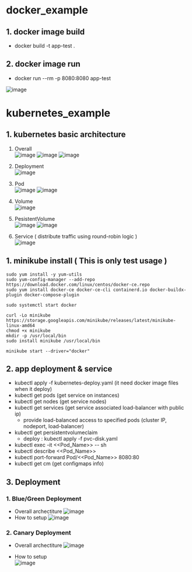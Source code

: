 # docker_example

## 1. docker image build
  - docker build -t app-test .

## 2. docker image run
  - docker run --rm -p 8080:8080 app-test

![image](https://github.com/khkwon01/docker_example/assets/8789421/2faba833-8733-4f99-87b9-4f9563d8e8eb)


# kubernetes_example
## 1. kubernetes basic architecture
1) Overall    
![image](https://github.com/khkwon01/docker_example/assets/8789421/9308c96b-c203-4b3f-99f7-01f96c239908)
![image](https://github.com/khkwon01/docker_example/assets/8789421/8c32f270-3d8e-4099-9357-8e395f77bbc7)
![image](https://github.com/khkwon01/docker_kubernetes/assets/8789421/575390fd-c242-4002-b25c-bff8dfaa9234)
2) Deployment    
![image](https://github.com/khkwon01/docker_example/assets/8789421/c411bbaf-7e48-4444-ae42-abba2411c66d)
3) Pod    
![image](https://github.com/khkwon01/docker_example/assets/8789421/4d7104ab-0ab5-481b-967f-8fd0fcb2f30d)
![image](https://github.com/khkwon01/docker_kubernetes/assets/8789421/2d528bc3-03a7-4389-be83-d8704a6c2fe0)

4) Volume    
![image](https://github.com/khkwon01/docker_kubernetes/assets/8789421/56bd1348-61df-44a7-9a1b-7c32034b26e2)

5) PesistentVolume     
![image](https://github.com/khkwon01/docker_kubernetes/assets/8789421/3e199de6-69da-4c7a-816e-22fd3323e30c)
![image](https://github.com/khkwon01/docker_kubernetes/assets/8789421/907fec7a-2c19-4ca4-a2d1-f3a1ee87a9ee)

6) Service ( distribute traffic using round-robin logic )    
![image](https://github.com/khkwon01/docker_kubernetes/assets/8789421/68ca3593-3668-4639-87db-ddeda64ac29c)


## 1. minikube install ( This is only test usage )
  ```
  sudo yum install -y yum-utils
  sudo yum-config-manager --add-repo https://download.docker.com/linux/centos/docker-ce.repo
  sudo yum install docker-ce docker-ce-cli containerd.io docker-buildx-plugin docker-compose-plugin

  sudo systemctl start docker

  curl -Lo minikube https://storage.googleapis.com/minikube/releases/latest/minikube-linux-amd64
  chmod +x minikube
  mkdir -p /usr/local/bin
  sudo install minikube /usr/local/bin

  minikube start --driver="docker"
  ```

## 2. app deployment & service
  - kubectl apply -f kubernetes-deploy.yaml  (it need docker image files when it deploy)
  - kubectl get pods (get service on instances)
  - kubectl get nodes (get service nodes)
  - kubectl get services (get service associated load-balancer with public ip)
    - provide load-balanced access to specified pods (cluster IP, nodeport, load-balancer)
  - kubectl get persistentvolumeclaim
    - deploy : kubectl apply -f pvc-disk.yaml
  - kubectl exec -it <<Pod_Name>> -- sh
  - kubectl describe <<Pod_Name>>
  - kubectl port-forward Pod/<<Pod_Name>> 8080:80
  - kubectl get cm (get configmaps info)

## 3. Deployment
### 1. Blue/Green Deployment
- Overall archectiture
  ![image](https://github.com/khkwon01/docker_example/assets/8789421/154275ef-4384-4fd0-b006-53d9a4ed5713)
- How to setup
  ![image](https://github.com/khkwon01/docker_example/assets/8789421/aa6de144-4090-4f84-9f84-4ca7a533b2b0)


### 2. Canary Deployment
- Overall archectiture
  ![image](https://github.com/khkwon01/docker_example/assets/8789421/c8b84ce3-a448-48dc-80d6-4715efa2fbfc)  

- How to setup    
  ![image](https://github.com/khkwon01/docker_example/assets/8789421/6c1b83fb-1ec8-4d51-8d89-ebd7047686b8)
